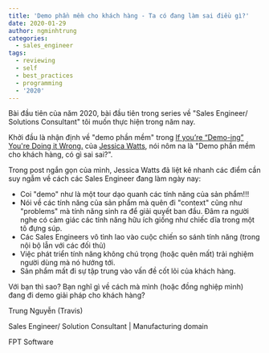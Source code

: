 ```yaml
---
title: 'Demo phần mềm cho khách hàng - Ta có đang làm sai điều gì?'
date: 2020-01-29
author: ngminhtrung
categories:
  - sales_engineer
tags:
  - reviewing
  - self
  - best_practices
  - programming
  - '2020'
---
```


Bài đầu tiên của năm 2020, bài đầu tiên trong series về "Sales Engineer/ Solutions Consultant" tôi muốn thực hiện trong năm nay. 

Khởi đầu là nhận định về "demo phần mềm" trong [If you’re “Demo-ing” You're Doing it Wrong.](https://www.linkedin.com/posts/jessica-watts-a8785540_sales-customerexperience-strategy-activity-6625805220494536704-JuZ2) của [Jessica Watts](https://www.linkedin.com/in/jessica-watts-a8785540), nói nôm na là "Demo phần mềm cho khách hàng, có gì sai sai?".

Trong post ngắn gọn của mình, Jessica Watts đã liệt kê nhanh các điểm cần suy ngẫm về cách các Sales Engineer đang làm ngày nay:
- Coi "demo" như là một tour dạo quanh các tính năng của sản phẩm!!!
- Nói về các tính năng của sản phẩm mà quên đi "context" cũng như "problems" mà tính năng sinh ra để giải quyết ban đầu. Đâm ra người nghe có cảm giác các tính năng hữu ích giống như chiếc dĩa trong một tô đựng súp. 
- Các Sales Engineers vô tình lao vào cuộc chiến so sánh tính năng (trong nội bộ lẫn với các đối thủ)
- Việc phát triển tính năng không chú trọng (hoặc quên mất) trải nghiệm người dùng mà nó hướng tới. 
- Sản phẩm mất đi sự tập trung vào vấn đề cốt lõi của khách hàng. 

Với bạn thì sao? Bạn nghĩ gì về cách mà mình (hoặc đồng nghiệp mình) đang đi demo giải pháp cho khách hàng?

Trung Nguyễn (Travis)

Sales Engineer/ Solution Consultant | Manufacturing domain

FPT Software